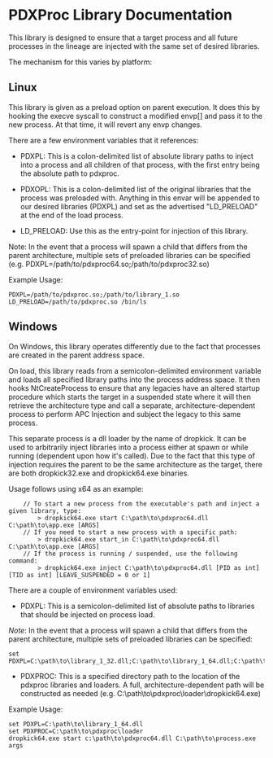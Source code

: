 # PDXProc Library Documentation

This library is designed to ensure that a target process and all future processes in the lineage are injected with the same set of desired libraries.

The mechanism for this varies by platform:

Linux
-----
This library is given as a preload option on parent execution. It does this by hooking the execve syscall
to construct a modified envp[] and pass it to the new process. At that time, it will revert any envp changes.

There are a few environment variables that it references:
- PDXPL: This is a colon-delimited list of absolute library paths to inject into a process and all children of that process, with the first entry being the absolute path to pdxproc.

- PDXOPL: This is a colon-delimited list of the original libraries that the process was preloaded with. Anything in this envar will be appended to our desired libraries (PDXPL) and set as the advertised "LD_PRELOAD" at the end of the load process.

- LD_PRELOAD: Use this as the entry-point for injection of this library.

Note: In the event that a process will spawn a child that differs from the parent architecture, multiple 
sets of preloaded libraries can be specified (e.g. PDXPL=/path/to/pdxproc64.so;/path/to/pdxproc32.so)

Example Usage: 
```
PDXPL=/path/to/pdxproc.so;/path/to/library_1.so LD_PRELOAD=/path/to/pdxproc.so /bin/ls
```

Windows
-------
On Windows, this library operates differently due to the fact that processes are created in the parent address space.

On load, this library reads from a semicolon-delimited environment variable and loads all specified library paths into the process address space. It then hooks NtCreateProcess to ensure that any legacies have an altered startup procedure which starts the target in a suspended state where it will then retrieve the architecture type and call a separate, architecture-dependent process to perform APC Injection and subject the legacy to this same process.

This separate process is a dll loader by the name of dropkick. It can be used to arbitrarily inject libraries into a process either at spawn or while running (dependent upon how it's called). Due to the fact that this type of injection requires the parent to be the same architecture as the target, there are both dropkick32.exe and dropkick64.exe binaries. 

Usage follows using x64 as an example:
```
    // To start a new process from the executable's path and inject a given library, type:
        > dropkick64.exe start C:\path\to\pdxproc64.dll C:\path\to\app.exe [ARGS]
    // If you need to start a new process with a specific path:
        > dropkick64.exe start_in C:\path\to\pdxproc64.dll C:\path\to\app.exe [ARGS]
    // If the process is running / suspended, use the following command:	
	    > dropkick64.exe inject C:\path\to\pdxproc64.dll [PID as int] [TID as int] [LEAVE_SUSPENDED = 0 or 1]
```

There are a couple of environment variables used:
- PDXPL: This is a semicolon-delimited list of absolute paths to libraries that should be injected on process load.
  
*Note*: In the event that a process will spawn a child that differs from the parent architecture, multiple 
sets of preloaded libraries can be specified:
```
set PDXPL=C:\path\to\library_1_32.dll;C:\path\to\library_1_64.dll;C:\path\to\library_2_64.dll
```

- PDXPROC: This is a specified directory path to the location of the pdxproc libraries and loaders. A full, architecture-dependent path will be constructed as needed (e.g. C:\path\to\pdxproc\loader\dropkick64.exe)

Example Usage: 
```
set PDXPL=C:\path\to\library_1_64.dll
set PDXPROC=C:\path\to\pdxproc\loader
dropkick64.exe start c:\path\to\pdxproc64.dll C:\path\to\process.exe args
```






